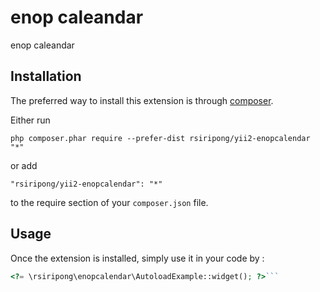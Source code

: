 enop caleandar
==============
enop caleandar

Installation
------------

The preferred way to install this extension is through [composer](http://getcomposer.org/download/).

Either run

```
php composer.phar require --prefer-dist rsiripong/yii2-enopcalendar "*"
```

or add

```
"rsiripong/yii2-enopcalendar": "*"
```

to the require section of your `composer.json` file.


Usage
-----

Once the extension is installed, simply use it in your code by  :

```php
<?= \rsiripong\enopcalendar\AutoloadExample::widget(); ?>```